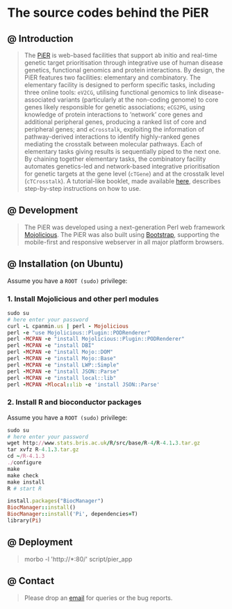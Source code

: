 # The source codes behind the PiER

## @ Introduction
> The [PiER](http://www.genetictargets.com) is web-based facilities that support ab initio and real-time genetic target prioritisation through integrative use of human disease genetics, functional genomics and protein interactions. By design, the PiER features two facilities: elementary and combinatory. The elementary facility is designed to perform specific tasks, including three online tools: `eV2CG`, utilising functional genomics to link disease-associated variants (particularly at the non-coding genome) to core genes likely responsible for genetic associations; `eCG2PG`, using knowledge of protein interactions to ‘network’ core genes and additional peripheral genes, producing a ranked list of core and peripheral genes; and `eCrosstalk`, exploiting the information of pathway-derived interactions to identify highly-ranked genes mediating the crosstalk between molecular pathways. Each of elementary tasks giving results is sequentially piped to the next one. By chaining together elementary tasks, the combinatory facility automates genetics-led and network-based integrative prioritisation for genetic targets at the gene level (`cTGene`) and at the crosstalk level (`cTCrosstalk`). A tutorial-like booklet, made available [here](http://www.genetictargets.com/PiERbooklet/index.html), describes step-by-step instructions on how to use.

## @ Development
> The PiER was developed using a next-generation Perl web framework [Mojolicious](https://www.mojolicious.org).
> The PiER was also built using [Bootstrap](https://getbootstrap.com), supporting the mobile-first and responsive webserver in all major platform browsers.

## @ Installation (on Ubuntu)

Assume you have a `ROOT (sudo)` privilege:

### 1. Install Mojolicious and other perl modules

>
```ruby
sudo su
# here enter your password
curl -L cpanmin.us | perl - Mojolicious
perl -e "use Mojolicious::Plugin::PODRenderer"
perl -MCPAN -e "install Mojolicious::Plugin::PODRenderer"
perl -MCPAN -e "install DBI"
perl -MCPAN -e "install Mojo::DOM"
perl -MCPAN -e "install Mojo::Base"
perl -MCPAN -e "install LWP::Simple"
perl -MCPAN -e "install JSON::Parse"
perl -MCPAN -e "install local::lib"
perl -MCPAN -Mlocal::lib -e 'install JSON::Parse'
```


### 2. Install R and bioconductor packages
Assume you have a `ROOT (sudo)` privilege:
>
```ruby
sudo su
# here enter your password
wget http://www.stats.bris.ac.uk/R/src/base/R-4/R-4.1.3.tar.gz
tar xvfz R-4.1.3.tar.gz
cd ~/R-4.1.3
./configure
make
make check
make install
R # start R

install.packages("BiocManager")
BiocManager::install()
BiocManager::install('Pi', dependencies=T)
library(Pi)
```

## @ Deployment
> morbo -l 'http://*:80/' script/pier_app


## @ Contact
> Please drop an [email](mailto:fh12355@rjh.com.cn) for queries or the bug reports.

